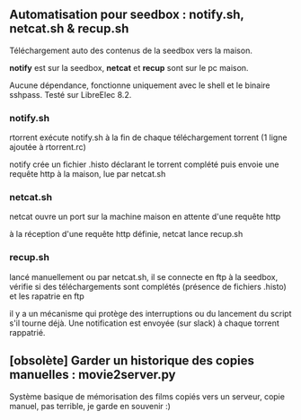 ## Automatisation pour seedbox : notify.sh, netcat.sh & recup.sh

Téléchargement auto des contenus de la seedbox vers la maison.

__notify__ est sur la seedbox, __netcat__ et __recup__ sont sur le pc maison.

Aucune dépendance, fonctionne uniquement avec le shell et le binaire sshpass. Testé sur LibreElec 8.2.

### notify.sh

rtorrent exécute notify.sh à la fin de chaque téléchargement torrent (1 ligne ajoutée à rtorrent.rc)

notify crée un fichier .histo déclarant le torrent complété puis envoie une requête http à la maison, lue par netcat.sh

### netcat.sh

netcat ouvre un port sur la machine maison en attente d'une requête http

à la réception d'une requête http définie, netcat lance recup.sh

### recup.sh

lancé manuellement ou par netcat.sh, il se connecte en ftp à la seedbox, vérifie si des téléchargements sont complétés (présence de fichiers .histo) et les rapatrie en ftp

il y a un mécanisme qui protège des interruptions ou du lancement du script s'il tourne déjà. Une notification est envoyée (sur slack) à chaque torrent rappatrié.


## [obsolète] Garder un historique des copies manuelles : movie2server.py

Système basique de mémorisation des films copiés vers un serveur, copie manuel, pas terrible, je garde en souvenir :)
